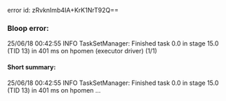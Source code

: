error id: zRvknImb4IA+KrK1NrT92Q==
### Bloop error:

25/06/18 00:42:55 INFO TaskSetManager: Finished task 0.0 in stage 15.0 (TID 13) in 401 ms on hpomen (executor driver) (1/1)
#### Short summary: 

25/06/18 00:42:55 INFO TaskSetManager: Finished task 0.0 in stage 15.0 (TID 13) in 401 ms on hpomen ...
